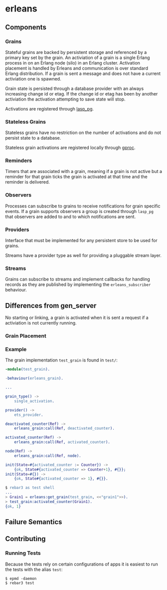 erleans
=====

## Components

### Grains

Stateful grains are backed by persistent storage and referenced by a primary key set by the grain. An activiation of a grain is a single Erlang process in on an Erlang node (silo) in an Erlang cluster. Activation placement is handled by Erleans and communication is over standard Erlang distribution. If a grain is sent a message and does not have a current activiation one is spawned.

Grain state is persisted through a database provider with an always increasing change id or etag. If the change id or etag has been by another activiation the activation attempting to save state will stop.

Activations are registered through [lasp_pg](https://github.com/lasp-lang/lasp_pg.git).

### Stateless Grains

Stateless grains have no restriction on the number of activations and do not persist state to a database.

Stateless grain activations are registered locally through [gproc](https://github.com/uwiger/gproc/).

### Reminders

Timers that are associated with a grain, meaning if a grain is not active but a reminder for that grain ticks the grain is activated at that time and the reminder is delivered.

### Observers

Processes can subscribe to grains to receive notifications for grain specific events. If a grain supports observers a group is created through `lasp_pg` that observers are added to and to which notifications are sent.

### Providers

Interface that must be implemented for any persistent store to be used for grains.

Streams have a provider type as well for providing a pluggable stream layer.

### Streams

Grains can subscribe to streams and implement callbacks for handling records as they are published by implementing the `erleans_subscriber` behaviour.

## Differences from gen_server

No starting or linking, a grain is activated when it is sent a request if a activiation is not currently running.

### Grain Placement

### Example

The grain implementation `test_grain` is found in `test/`:

```erlang
-module(test_grain).

-behaviour(erleans_grain).

...

grain_type() ->
    single_activation.

provider() ->
    ets_provider.

deactivated_counter(Ref) ->
    erleans_grain:call(Ref, deactivated_counter).

activated_counter(Ref) ->
    erleans_grain:call(Ref, activated_counter).

node(Ref) ->
    erleans_grain:call(Ref, node).

init(State=#{activated_counter := Counter}) ->
    {ok, State#{activated_counter => Counter+1}, #{}};
init(State=#{}) ->
    {ok, State#{activated_counter => 1}, #{}}.
```

```erlang
$ rebar3 as test shell
...
> Grain1 = erleans:get_grain(test_grain, <<"grain1">>).
> test_grain:activated_counter(Grain1).
{ok, 1}
```

## Failure Semantics

## Contributing

### Running Tests

Because the tests rely on certain configurations of apps it is easiest to run the tests with the alias `test`:

```
$ epmd -daemon
$ rebar3 test
```
